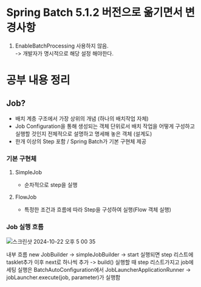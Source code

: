 # Spring Batch 5.1.2 버전으로 옮기면서 변경사항

1. EnableBatchProcessing 사용하지 않음. <br>
-> 개발자가 명시적으로 해당 설정 해야한다.



# 공부 내용 정리

## Job?
- 배치 계층 구조에서 가장 상위의 개념 (하나의 배치작업 자체)
- Job Configuration을 통해 생성되는 객체 단위로서 배치 작업을 어떻게 구성하고 실행할 것인지 전체적으로 설명하고 명세해 놓은 객체
  (설계도)
- 한개 이상의 Step 포함 / Spring Batch가 기본 구현체 제공

  
### 기본 구현체
1. SimpleJob
   - 순차적으로 step을 실행


2. FlowJob
    - 특정한 조건과 흐름에 따라 Step을 구성하여 실행(Flow 객체 실행)

### Job 실행 흐름
![스크린샷 2024-10-22 오후 5 00 35](https://github.com/user-attachments/assets/6e3cc2a2-4f60-429e-8c38-4f169419b49e)

내부 흐름
new JobBuilder -> simpleJobBuilder -> start 실행되면 step 리스트에 tasklet추가 이후 next로 하나씩 추가 -> build() 실행할 때 step 리스트가지고 job에 세팅
실행은 BatchAutoConfiguration에서 JobLauncherApplicationRunner -> jobLauncher.execute(job, parameter)가 실행함
